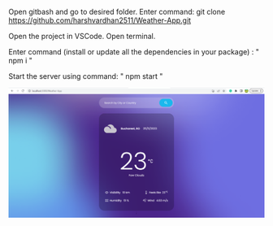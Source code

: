 Open gitbash and go to desired folder.
Enter command:
git clone https://github.com/harshvardhan2511/Weather-App.git

Open the project in VSCode. Open terminal.

Enter command (install or update all the dependencies in your package) :
" npm i "

Start the server using command:
" npm start "

![](https://github.com/harshvardhan2511/Weather-App/blob/main/src/assets/img/Screenshot%202023-05-25%20192401.png)
